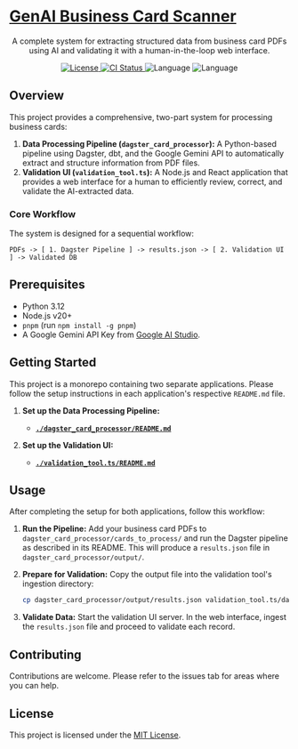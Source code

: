 # [GenAI Business Card Scanner](https://github.com/betsalel-williamson/GenAIBusinessCardScanner)

<p align="center">
  A complete system for extracting structured data from business card PDFs using AI and validating it with a human-in-the-loop web interface.
</p>

<p align="center">
    <a href="https://github.com/betsalel-williamson/GenAIBusinessCardScanner/blob/main/LICENSE">
        <img alt="License" src="https://img.shields.io/github/license/betsalel-williamson/GenAIBusinessCardScanner?style=flat-square&color=blue">
    </a>
    <a href="https://github.com/betsalel-williamson/GenAIBusinessCardScanner/actions/workflows/ci.yml">
        <img alt="CI Status" src="https://github.com/betsalel-williamson/GenAIBusinessCardScanner/actions/workflows/ci.yml/badge.svg">
    </a>
    <img alt="Language" src="https://img.shields.io/github/languages/count/betsalel-williamson/GenAIBusinessCardScanner?style=flat-square">
    <img alt="Language" src="https://img.shields.io/github/languages/top/betsalel-williamson/GenAIBusinessCardScanner?style=flat-square">
</p>

## Overview

This project provides a comprehensive, two-part system for processing business cards:

1. **Data Processing Pipeline (`dagster_card_processor`):** A Python-based pipeline using Dagster, dbt, and the Google Gemini API to automatically extract and structure information from PDF files.
2. **Validation UI (`validation_tool.ts`):** A Node.js and React application that provides a web interface for a human to efficiently review, correct, and validate the AI-extracted data.

### Core Workflow

The system is designed for a sequential workflow:

```text
PDFs -> [ 1. Dagster Pipeline ] -> results.json -> [ 2. Validation UI ] -> Validated DB
```

## Prerequisites

- Python 3.12
- Node.js v20+
- `pnpm` (run `npm install -g pnpm`)
- A Google Gemini API Key from [Google AI Studio](https://aistudio.google.com/apikey).

## Getting Started

This project is a monorepo containing two separate applications. Please follow the setup instructions in each application's respective `README.md` file.

1. **Set up the Data Processing Pipeline:**
    - [**`./dagster_card_processor/README.md`**](./dagster_card_processor/README.md)

2. **Set up the Validation UI:**
    - [**`./validation_tool.ts/README.md`**](./validation_tool.ts/README.md)

## Usage

After completing the setup for both applications, follow this workflow:

1. **Run the Pipeline:** Add your business card PDFs to `dagster_card_processor/cards_to_process/` and run the Dagster pipeline as described in its README. This will produce a `results.json` file in `dagster_card_processor/output/`.

2. **Prepare for Validation:** Copy the output file into the validation tool's ingestion directory:

    ```bash
    cp dagster_card_processor/output/results.json validation_tool.ts/data_source/
    ```

3. **Validate Data:** Start the validation UI server. In the web interface, ingest the `results.json` file and proceed to validate each record.

## Contributing

Contributions are welcome. Please refer to the issues tab for areas where you can help.

## License

This project is licensed under the [MIT License](./LICENSE).
